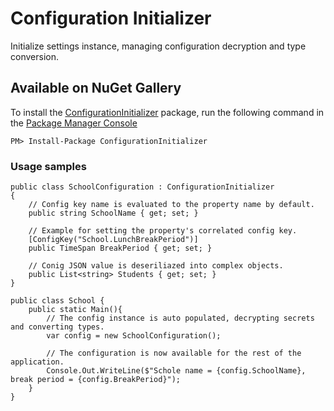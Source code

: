 # Configuration Initializer
Initialize settings instance, managing configuration decryption and type conversion.

## Available on NuGet Gallery

To install the [ConfigurationInitializer](https://www.nuget.org/packages/ConfigurationInitializer/) package,
run the following command in the [Package Manager Console](http://docs.nuget.org/docs/start-here/using-the-package-manager-console)

    PM> Install-Package ConfigurationInitializer
    
### Usage samples ###

    public class SchoolConfiguration : ConfigurationInitializer
    {
        // Config key name is evaluated to the property name by default.
        public string SchoolName { get; set; }

        // Example for setting the property's correlated config key.   
        [ConfigKey("School.LunchBreakPeriod")]
        public TimeSpan BreakPeriod { get; set; }

        // Conig JSON value is deseriliazed into complex objects. 
        public List<string> Students { get; set; }
    }
    
    public class School {
        public static Main(){
            // The config instance is auto populated, decrypting secrets and converting types.
            var config = new SchoolConfiguration();
            
            // The configuration is now available for the rest of the application.
            Console.Out.WriteLine($"Schole name = {config.SchoolName}, break period = {config.BreakPeriod}");
        }
    }
